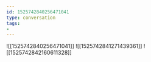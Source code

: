 ```yaml
---
id: 1525742840256471041
type: conversation
tags:
- 
---
```

![[1525742840256471041]]
![[1525742841271439361]]
![[1525742842160611328]]


